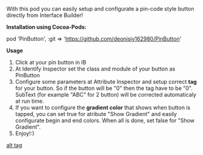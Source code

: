 With this pod you can easily setup and configurate a pin-code style button directly from Interface Builder!

<b>Installation using Cocoa-Pods: </b>

pod 'PinButton', :git => 'https://github.com/deonisiy162980/PinButton'

<b>Usage</b>

1) Click at your pin button in IB
2) At Identify Inspector set the class and module of your button as PinButton
3) Configure some parameters at Attribute Inspector and setup correct <b>tag</b> for your button. So if the button will be "0" then the tag have to be "0". SubText (for example "ABC" for 2 button) will be corrected automaticaly at run time.
4) If you want to configure the <b>gradient color</b> that shows when button is tapped, you can set true for atribute "Show Gradient" and easily configurate begin and end colors. When all is done, set false for "Show Gradient".
5) Enjoy!:)


[alt tag](http://i069.radikal.ru/1704/87/20922f171d6a.png)
